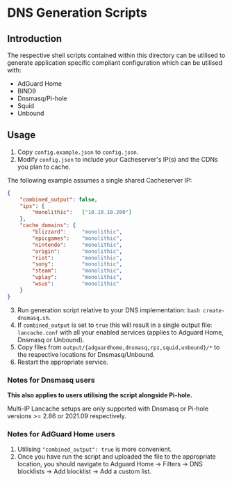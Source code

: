 # DNS Generation Scripts

## Introduction

The respective shell scripts contained within this directory can be utilised to generate application specific compliant
configuration which can be utilised with:

* AdGuard Home
* BIND9
* Dnsmasq/Pi-hole
* Squid
* Unbound

## Usage

1. Copy `config.example.json` to `config.json`.
2. Modify `config.json` to include your Cacheserver's IP(s) and the CDNs you plan to cache.

The following example assumes a single shared Cacheserver IP:
```json
{
    "combined_output": false,
    "ips": {
        "monolithic":   ["10.10.10.200"]
    },
    "cache_domains": {
        "blizzard":     "monolithic",
        "epicgames":    "monolithic",
        "nintendo":     "monolithic",
        "origin":       "monolithic",
        "riot":         "monolithic",
        "sony":         "monolithic",
        "steam":        "monolithic",
        "uplay":        "monolithic",
        "wsus":         "monolithic"
    }
}
```
3. Run generation script relative to your DNS implementation: `bash create-dnsmasq.sh`.
4. If `combined_output` is set to `true` this will result in a single output file: `lancache.conf` with all your enabled services (applies to Adguard Home, Dnsmasq or Unbound).
5. Copy files from `output/{adguardhome,dnsmasq,rpz,squid,unbound}/*` to the respective locations for Dnsmasq/Unbound.
6. Restart the appropriate service.

### Notes for Dnsmasq users

**This also applies to users utilising the script alongside Pi-hole.**

Multi-IP Lancache setups are only supported with Dnsmasq or Pi-hole versions >= 2.86 or 2021.09 respectively.

### Notes for AdGuard Home users

1. Utilising `"combined_output": true` is more convenient.
2. Once you have run the script and uploaded the file to the appropriate location, you should navigate to Adguard Home -> Filters -> DNS blocklists -> Add blocklist -> Add a custom list.
